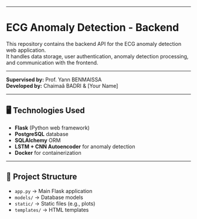 
---
# ECG Anomaly Detection - Backend

This repository contains the backend API for the ECG anomaly detection web application.  
It handles data storage, user authentication, anomaly detection processing, and communication with the frontend.

---

**Supervised by:** Prof. Yann BENMAISSA  
**Developed by:** Chaimaâ BADRI & [Your Name]  

---

## 🖥️ Technologies Used
- **Flask** (Python web framework)
- **PostgreSQL** database
- **SQLAlchemy** ORM
- **LSTM + CNN Autoencoder** for anomaly detection
- **Docker** for containerization

---

## 📂 Project Structure
- `app.py` → Main Flask application
- `models/` → Database models
- `static/` → Static files (e.g., plots)
- `templates/` → HTML templates
